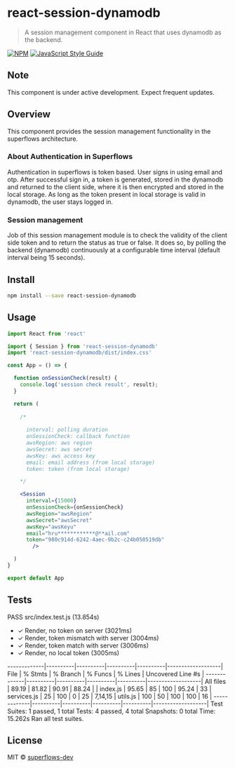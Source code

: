 # react-session-dynamodb

> A session management component in React that uses dynamodb as the backend.

[![NPM](https://img.shields.io/npm/v/react-session-dynamodb.svg)](https://www.npmjs.com/package/react-session-dynamodb) [![JavaScript Style Guide](https://img.shields.io/badge/code_style-standard-brightgreen.svg)](https://standardjs.com)

## Note

This component is under active development. Expect frequent updates.

## Overview

This component provides the session management functionality in the superflows architecture. 

### About Authentication in Superflows

Authentication in superflows is token based. User signs in using email and otp. After successful sign in, a token is generated, stored in the dynamodb and returned to the client side, where it is then encrypted and stored in the local storage. As long as the token present in local storage is valid in dynamodb, the user stays logged in.

### Session management

Job of this session management module is to check the validity of the client side token and to return the status as true or false. It does so, by polling the backend (dynamodb) continuously at a configurable time interval (default interval being 15 seconds).


## Install

```bash
npm install --save react-session-dynamodb
```

## Usage

```jsx
import React from 'react'

import { Session } from 'react-session-dynamodb'
import 'react-session-dynamodb/dist/index.css'

const App = () => {

  function onSessionCheck(result) {
    console.log('session check result', result);
  }

  return (
  
    /*
      
      interval: polling duration
      onSessionCheck: callback function
      awsRegion: aws region
      awsSecret: aws secret
      awsKey: aws access key
      email: email address (from local storage)
      token: token (from local storage)

    */

    <Session 
      interval={15000}
      onSessionCheck={onSessionCheck}
      awsRegion="awsRegion"
      awsSecret="awsSecret"
      awsKey="awsKeyu"
      email="hru************@**ail.com"
      token="980c914d-6242-4aec-9b2c-c24b050519db"
        />

  )
}

export default App

```

## Tests


PASS src/index.test.js (13.854s)
- ✓ Render, no token on server (3021ms)
- ✓ Render, token mismatch with server (3004ms)
- ✓ Render, token match with server (3006ms)
- ✓ Render, no local token (3005ms)

-------------|----------|----------|----------|----------|-------------------|
File         |  % Stmts | % Branch |  % Funcs |  % Lines | Uncovered Line #s |
-------------|----------|----------|----------|----------|-------------------|
All files    |    89.19 |    81.82 |    90.91 |    88.24 |                   |
 index.js    |    95.65 |       85 |      100 |    95.24 |                33 |
 services.js |       25 |      100 |        0 |       25 |           7,14,15 |
 utils.js    |      100 |       50 |      100 |      100 |                16 |
-------------|----------|----------|----------|----------|-------------------|
Test Suites: 1 passed, 1 total
Tests:       4 passed, 4 total
Snapshots:   0 total
Time:        15.262s
Ran all test suites.


## License

MIT © [superflows-dev](https://github.com/superflows-dev)
